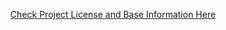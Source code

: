 <div align=center>
  
[Check Project License and Base Information Here](https://github.com/kokomichrzan/Pixel-Engine)
</div>
